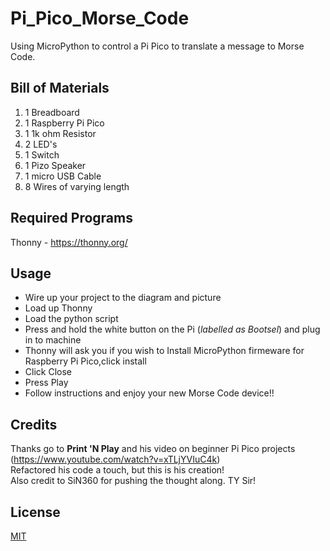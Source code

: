 # Pi_Pico_Morse_Code
Using MicroPython to control a Pi Pico to translate a message to Morse Code.

## Bill of Materials
1. 1 Breadboard
2. 1 Raspberry Pi Pico
3. 1 1k ohm Resistor
4. 2 LED's
5. 1 Switch
6. 1 Pizo Speaker
7. 1 micro USB Cable
8. 8 Wires of varying length

## Required Programs
Thonny - https://thonny.org/

## Usage
* Wire up your project to the diagram and picture
* Load up Thonny
* Load the python script
* Press and hold the white button on the Pi (*labelled as Bootsel*) and plug in to machine
* Thonny will ask you if you wish to Install MicroPython firmeware for Raspberry Pi Pico,click install
* Click Close
* Press Play
* Follow instructions and enjoy your new Morse Code device!!

## Credits
Thanks go to **Print 'N Play** and his video on beginner Pi Pico projects (https://www.youtube.com/watch?v=xTLjYVIuC4k) <br>
Refactored his code a touch, but this is his creation!<br>
Also credit to SiN360 for pushing the thought along.  TY Sir!

## License
[MIT](https://choosealicense.com/licenses/mit/)
